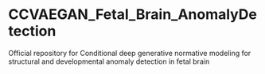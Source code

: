 # CCVAEGAN_Fetal_Brain_AnomalyDetection
Official repository for Conditional deep generative normative modeling for structural and developmental anomaly detection in fetal brain
